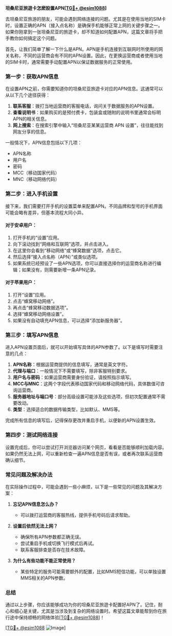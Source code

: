 **坦桑尼亚旅遊卡怎麽設置APN[[TG💪+ @esim1088](https://t.me/s/esim1088)]**

去坦桑尼亚旅游的朋友，可能会遇到网络连接的问题。尤其是在使用当地的SIM卡时，设置正确的APN（接入点名称）是确保手机能够正常上网的关键步骤之一。如果你刚拿到一张坦桑尼亚的旅遊卡，却不知道如何配置APN，这篇文章将手把手教你如何搞定这个问题。

首先，让我们简单了解一下什么是APN。APN是手机连接到互联网时所使用的网关名称，不同的运营商会有不同的APN设置。因此，在更换运营商或者使用当地的SIM卡时，通常需要手动配置APN以保证数据服务的正常使用。

### **第一步：获取APN信息**
在设置APN之前，你需要知道你的坦桑尼亚旅遊卡对应的APN信息。这通常可以从以下几个途径获得：

1. **联系客服**：拨打当地运营商的客服电话，询问关于数据服务的APN设置。
2. **查看说明书**：如果购买的是预付费卡，包装盒或随附的说明书里通常会标明APN的相关信息。
3. **网上搜索**：在搜索引擎中输入“坦桑尼亚某某运营商 APN 设置”，往往能找到网友分享的信息。

一般情况下，APN信息包括以下几项：
- APN名称
- 用户名
- 密码
- MCC（移动国家代码）
- MNC（移动网络代码）

### **第二步：进入手机设置**
接下来，我们需要打开手机的设置菜单来配置APN。不同品牌和型号的手机界面可能会略有差异，但基本流程大同小异。

#### **对于安卓用户：**
1. 打开手机的“设置”应用。
2. 向下滚动找到“网络和互联网”选项，并点击进入。
3. 在这里你会看到“移动网络”或“蜂窝数据”选项，点击它。
4. 然后选择“接入点名称（APN）”或类似选项。
5. 如果系统已经预设了一些APN选项，你可以直接选择你的运营商名称进行编辑；如果没有，则需要新增一条APN记录。

#### **对于苹果用户：**
1. 打开“设置”应用。
2. 点击“蜂窝移动网络”。
3. 再点击“蜂窝移动数据选项”。
4. 选择“蜂窝移动网络设置”。
5. 如果没有自动填充APN信息，可以选择“添加新服务器”。

### **第三步：填写APN信息**
进入APN设置页面后，就可以开始填写具体的APN参数了。以下是填写时需要注意的几点：

1. **APN名称**：根据运营商提供的信息填写，通常是英文字符。
2. **代理与端口**：一般情况下不需要填写，除非客服特别要求。
3. **用户名与密码**：如果运营商需要身份验证，请按照指示填写。
4. **MCC与MNC**：这两个字段代表移动国家代码和移动网络代码，具体数值可咨询运营商。
5. **服务器地址与端口号**：部分高级设置可能涉及这些选项，但初次配置通常不需要改动。
6. **类型**：选择适合的数据传输类型，比如默认、MMS等。

完成所有信息的填写后，记得保存更改并重启手机，以便新的APN设置生效。

### **第四步：测试网络连接**
设置完成后，你可以尝试打开浏览器访问某个网页，看看是否能够顺利加载内容。如果仍然无法上网，可以重新检查一遍APN信息是否有误，或者再次联系运营商确认细节。

### **常见问题及解决办法**
在实际操作过程中，可能会遇到一些小麻烦，以下是一些常见的问题及其解决方案：

1. **忘记APN信息怎么办？**
   - 可以拨打运营商的客服热线，提供手机号码后请求帮助。
   
2. **设置后依然无法上网？**
   - 确保所有APN参数都正确无误。
   - 尝试重启手机或切换飞行模式后再试。
   - 联系客服排查是否存在技术故障。

3. **为什么有些功能不能正常使用？**
   - 某些特定的服务可能需要额外的配置，比如MMS短信功能，可以单独设置MMS相关的APN参数。

### **总结**
通过以上步骤，你应该能够成功为你的坦桑尼亚旅遊卡配置好APN了。记住，耐心和细心是关键，尤其是当涉及到复杂的网络设置时。希望这篇文章能帮到你在旅行途中保持顺畅的网络体验[[TG💪+ @esim1088](https://t.me/s/esim1088)]！

[[TG💪+ @esim1088](https://t.me/s/esim1088) ![Image](https://i.postimg.cc/4NQfJmqS/Snipaste-2025-05-13-00-14-12.png)]